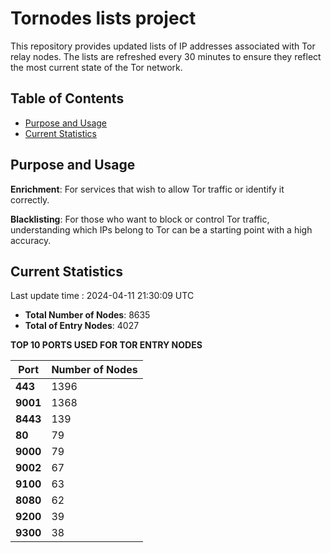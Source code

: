 # Tornodes lists project

This repository provides updated lists of IP addresses associated with Tor relay nodes. The lists are refreshed every 30 minutes to ensure they reflect the most current state of the Tor network.

## Table of Contents

- [Purpose and Usage](#purpose-and-usage)
- [Current Statistics](#current-statistics)


## Purpose and Usage

**Enrichment**: For services that wish to allow Tor traffic or identify it correctly.

**Blacklisting**: For those who want to block or control Tor traffic, understanding which IPs belong to Tor can be a starting point with a high accuracy.

## Current Statistics

Last update time : 2024-04-11 21:30:09 UTC

- **Total Number of Nodes**: 8635
- **Total of Entry Nodes**: 4027

**TOP 10 PORTS USED FOR TOR ENTRY NODES**

| **Port** | **Number of Nodes** |
|------|-----------------|
| **443**   | 1396  |
| **9001**   | 1368  |
| **8443**   | 139  |
| **80**   | 79  |
| **9000**   | 79  |
| **9002**   | 67  |
| **9100**   | 63  |
| **8080**   | 62  |
| **9200**   | 39  |
| **9300**   | 38  |

